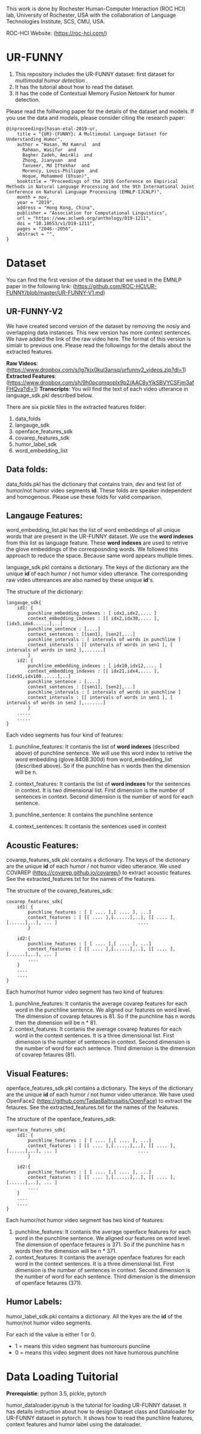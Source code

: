 
This work is done by Rochester Human-Computer Interaction (ROC HCI) lab, University of Rochester, USA with the collaboration of Language Technologies Institute, SCS, CMU, USA.

ROC-HCI Website: (https://roc-hci.com/) 

# UR-FUNNY
 
1. This repository includes the UR-FUNNY dataset: first dataset for *multimodal humor detection* .
2. It has the tutorial about how to read the dataset.
3. It has the code of Contextual Memory Fusion Netowrk for humor detection.

Please read the folllwoing paper for the details of the dataset and models. If you use the data and models, please consider citing the research paper:

```
@inproceedings{hasan-etal-2019-ur,
    title = "{UR}-{FUNNY}: A Multimodal Language Dataset for Understanding Humor",
    author = "Hasan, Md Kamrul  and
      Rahman, Wasifur  and
      Bagher Zadeh, AmirAli  and
      Zhong, Jianyuan  and
      Tanveer, Md Iftekhar  and
      Morency, Louis-Philippe  and
      Hoque, Mohammed (Ehsan)",
    booktitle = "Proceedings of the 2019 Conference on Empirical Methods in Natural Language Processing and the 9th International Joint Conference on Natural Language Processing (EMNLP-IJCNLP)",
    month = nov,
    year = "2019",
    address = "Hong Kong, China",
    publisher = "Association for Computational Linguistics",
    url = "https://www.aclweb.org/anthology/D19-1211",
    doi = "10.18653/v1/D19-1211",
    pages = "2046--2056",
    abstract = "",
}
```


# Dataset

You can find the first version of the dataset that we used in the EMNLP paper in the following link: (https://github.com/ROC-HCI/UR-FUNNY/blob/master/UR-FUNNY-V1.md)

## UR-FUNNY-V2
We have created second version of the dataset by removing the nosiy and overlapping data instances. This new version has more context sentences. We have added the link of the raw video here. The format of this version is simialr to previous one. Please read the followings for the details about the extracted features. 

**Raw Videos**: (https://www.dropbox.com/s/lg7kjx0kul3ansq/urfunny2_videos.zip?dl=1)  
**Extracted Features**: (https://www.dropbox.com/sh/9h0pcqmqoplx9p2/AAC8yYikSBVYCSFjm3afFHQva?dl=1)
**Transcripts**: You will find the text of each video utterance in language_sdk.pkl described below.

There are six pickle files in the extracted features folder:

1. data_folds 
2. langauge_sdk
3. openface_features_sdk
4. covarep_features_sdk
5. humor_label_sdk
6. word_embedding_list



## Data folds:

data_folds.pkl has the dictionary that contains train, dev and test list of humor/not humor video segments **id**. These folds are speaker independent and homogenous. Please use these folds for valid comparison.


## Langauge Features:

word_embedding_list.pkl has the list of word embeddings of all unique words that are present in the UR-FUNNY dataset. We use the **word indexes** from this list as language feature. These **word indexes** are used to retrive the glove embeddings of the corresposnding words. We followed this approach to reduce the space. Because same word appears multiple times.


language_sdk.pkl contains a dictionary. The keys of the dictionary are the unique **id** of each humor / not humor video utterance. The corresponding raw video uttereances are also named by these unique **id**'s.

The structure of the dictionary:

```
langauge_sdk{
	id1: {
		punchline_embedding_indexes : [ idx1,idx2,.... ]
		context_embedding_indexes : [[ idx2,idx30,.... ],[idx5,idx6......],..]	
		punchline_sentence : [....]
		context_sentences : [[sen1], [sen2],...]
		punchline_intervals : [ intervals of words in punchline ]
		context_intervals : [[ intervals of words in sen1 ], [ intervals of words in sen2 ],.......]
		}
	id2: {
		punchline_embedding_indexes : [ idx10,idx12,.... ]
		context_embedding_indexes : [[ idx21,idx4,.... ],[idx91,idx100......],..]	
		punchline_sentence : [....]
		context_sentences : [[sen1], [sen2],...]
		punchline_intervals : [ intervals of words in punchline ]
		context_intervals : [[ intervals of words in sen1 ], [ intervals of words in sen2 ],.......]				 
		}
	.....
	.....
}
```

Each video segments has four kind of features: 

1. punchline_features: It contanis the list of **word indexes** (described above) of punchline sentence. We will use this word index to retrive the word embedding (glove.840B.300d) from word_embedding_list (described above). So if the punchline has n words then the dimension will be n.

2. context_features: It contanis the list of **word indexes** for the sentences in context. It is two dimensional list. First dimension is the number of sentences in context. Second dimension is the number of word for each sentence.

3. punchline_sentence: It contains the punchline sentence

4. context_sentences: It contanis the sentences used in context


## Acoustic Features:

covarep_features_sdk.pkl contains a dictionary. The keys of the dictionary are the unique **id** of each humor / not humor video utterance. We used COVAREP (https://covarep.github.io/covarep/) to extract acoustic features. See the extracted_features.txt for the names of the features.

The structure of the covarep_features_sdk:

```
covarep_features_sdk{
	id1: {
		punchline_features : [ [ .... ],[ .... ], ...]
		context_features : [ [[ .... ],[......],..], [[ .... ],[......],..], ... ]							 	....
		}

	id2:{
		punchline_features : [ [ .... ],[ .... ], ...]
		context_features : [ [[ .... ],[......],..], [[ .... ],[......],..], ... ]
		....
	}
	....
	....
}
```

Each humor/not humor video segment has two kind of features:

1. punchline_features: It contanis the average covarep features for each word in the punchline sentence. We aligned our features on word level. The dimension of covarep fetaures is 81. So if the punchline has n words then the dimension will be n * 81.
2. context_features: It contanis the average covarep features for each word in the context sentences. It is a three dimensional list. First dimension is the number of sentences in context. Second dimension is the number of word for each sentence. Third dimension is the dimension of covarep fetaures (81).



## Visual Features:

openface_features_sdk.pkl contains a dictionary. The keys of the dictionary are the unique **id** of each humor / not humor video utterance. We have used OpenFace2 (https://github.com/TadasBaltrusaitis/OpenFace) to extract the fetaures. See the extracted_features.txt for the names of the features.

The structure of the openface_features_sdk:

```
openface_features_sdk{
	id1: {
		punchline_features : [ [ .... ],[ .... ], ...]
		context_features : [ [[ .... ],[......],..], [[ .... ],[......],..], ... ]							 	....
		}

	id2:{
		punchline_features : [ [ .... ],[ .... ], ...]
		context_features : [ [[ .... ],[......],..], [[ .... ],[......],..], ... ]
		....
	}
	....
	....
}
```

Each humor/not humor video segment has two kind of features:

1. punchline_features: It contanis the average openface features for each word in the punchline sentence. We aligned our features on word level. The dimension of openface fetaures is 371. So if the punchline has n words then the dimension will be n * 371.
2. context_features: It contanis the average openface features for each word in the context sentences. It is a three dimensional list. First dimension is the number of sentences in context. Second dimension is the number of word for each sentence. Third dimension is the dimension of openface fetaures (371).

## Humor Labels:

humor_label_sdk.pkl contains a dictionary. All the kyes are the **id** of the humor/not humor video segments.

For each id the value is either 1 or 0.

- 1 = means this video segment has humorours puncline
- 0 = means this video segment does not have humorous punchline 


# Data Loading Tuitorial

**Prerequistie**: python 3.5, pickle, pytorch

humor_dataloader.ipynub is the tutorial for loading UR-FUNNY dataset. It has details instruction about how to design Dataset class and Dataloader for UR-FUNNY dataset in pytorch. It shows how to read the punchline features, context features and humor label using the dataloader.   

